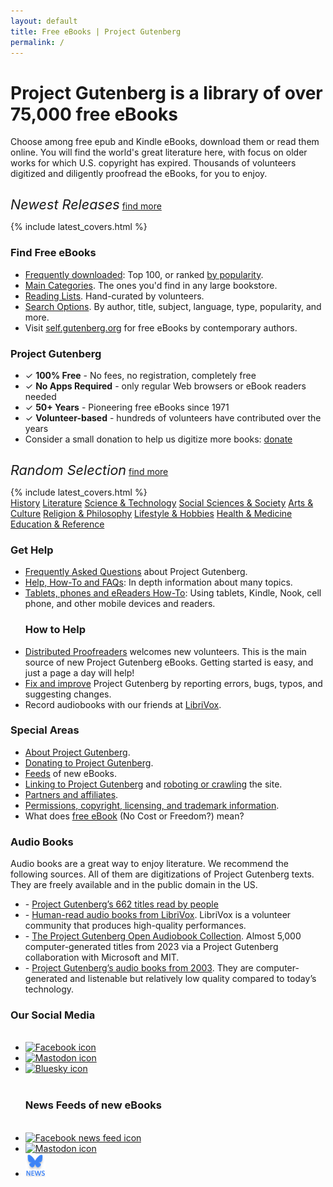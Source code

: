 ```yaml
---
layout: default
title: Free eBooks | Project Gutenberg
permalink: /
---
```

<link rel="stylesheet" href="/gutenberg/homepage.css">

<h1 id="slogan"> Project Gutenberg is a library of over 75,000 free eBooks </h1>

<p id="sub-slogan"> Choose among free epub and Kindle eBooks, download them or read them online. You will find the world's great literature here, with focus on older works for which U.S. copyright has expired. Thousands of volunteers digitized and diligently proofread the eBooks, for you to enjoy. </p>

<!-- Latest Books -->
<div class="library" style="overflow-x: auto; position: relative;">
  <div class="box_shadow" style="min-width: 1260px;">
    <p><i style="font-size: 1.35rem;">Newest Releases</i> <a href="/browse/recent/last1">find more</a></p>
    <div class="lib latest no-select">
    {% include latest_covers.html %}
   </div>
 </div>
</div>

<div class="info-box-container">
  <div class="info-box">
    <h3>Find Free eBooks</h3>
    <ul>
      <li><a href="/browse/scores/top">Frequently downloaded</a>: Top 100, or ranked <a href="/ebooks/search/?sort_order=downloads">by popularity</a>.</li>
      <li><a href="/ebooks/categories">Main Categories</a>. The ones you'd find in any large bookstore.</li>
      <li><a href="/ebooks/bookshelf/">Reading Lists</a>. Hand-curated by volunteers.</li>
      <li><a href="/ebooks/">Search Options</a>. By author, title, subject, language, type, popularity, and more.</li>
      <li>Visit <a href="http://self.gutenberg.org">self.gutenberg.org</a> for free eBooks by contemporary authors.</li>
    </ul>
  </div>

  <div class="info-box">
    <h3>Project Gutenberg</h3>
    <ul>
      <li>✓ <strong>100% Free</strong> - No fees, no registration, completely free</li>
      <li>✓ <strong>No Apps Required</strong> - only regular Web browsers or eBook readers needed</li>
      <li>✓ <strong>50+ Years</strong> - Pioneering free eBooks since 1971</li>
      <li>✓ <strong>Volunteer-based</strong> - hundreds of volunteers have contributed over the years</li>
      <li class="small-text">Consider a small donation to help us digitize more books: <a href="/donate"> donate </a></li>
    </ul>
  </div>
</div>

<!-- Random Selection -->
<div class="library" style="overflow-x: auto; position: relative;">
  <div class="box_shadow" style="min-width: 1260px;">
    <p><i style="font-size: 1.35rem;">Random Selection</i> <a href="/ebooks/search/?sort_order=random">find more</a></p>
    <div class="lib latest no-select">
    {% include latest_covers.html %}
   </div>
 </div>
</div>

<div class="category-grid">
  <a href="/ebooks/categories.html#history" data-emoji="🏛️">History</a>
  <a href="/ebooks/categories.html#literature" data-emoji="📜">Literature</a>
  <a href="/ebooks/categories.html#science-technology" data-emoji="🔭">Science & Technology</a>
  <a href="/ebooks/categories.html#social-sciences-society" data-emoji="🧑‍🤝‍🧑">Social Sciences & Society</a>
  <a href="/ebooks/categories.html#arts-culture" data-emoji="🎨">Arts & Culture</a>
  <a href="/ebooks/categories.html#religion-philosophy" data-emoji="☯️">Religion & Philosophy</a>
  <a href="/ebooks/categories.html#lifestyle-hobbies" data-emoji="🎯">Lifestyle & Hobbies</a>
  <a href="/ebooks/categories.html#health-medicine" data-emoji="🌿">Health & Medicine</a>
  <a href="/ebooks/categories.html#education-reference" data-emoji="🎓">Education & Reference</a>
</div>

<div class="info-box-container">
  <div class="info-box">
    <h3> Get Help </h3>
    <ul>
      <li><a href="/help/faq.html">Frequently Asked Questions</a> about Project Gutenberg.</li>
      <li><a href="/help/">Help, How-To and FAQs</a>: In depth information about many topics.</li>
      <li><a href="/help/mobile.html">Tablets, phones and eReaders How-To</a>: Using tablets, Kindle, Nook, cell phone, and other mobile devices and readers.</li>
      <h3> How to Help </h3> 
      <li><a href="https://www.pgdp.net">Distributed Proofreaders</a> welcomes new volunteers. This is the main source of new Project Gutenberg eBooks. Getting started is easy, and just a page a day will help! </li>
      <li><a href="/help/errata.html">Fix and improve</a> Project Gutenberg by reporting errors, bugs, typos, and suggesting changes.</li>
      <li>Record audiobooks with our friends at <a href="https://librivox.org">LibriVox</a>.</li>
    </ul>
  </div>

  <div class="info-box">
    <h3> Special Areas </h3>
    <ul>
      <li><a href="/about/">About Project Gutenberg</a>.</li>
      <li><a href="/donate/">Donating to Project Gutenberg</a>.</li>
      <li><a href="/ebooks/feeds.html">Feeds</a> of new eBooks.</li>
      <li><a href="/policy/linking.html">Linking to Project Gutenberg</a> and <a href="/policy/robot_access.html">roboting or crawling</a> the site.</li>
      <li><a href="/about/partners_affiliates.html">Partners and affiliates</a>.</li>
      <li><a href="/policy/permission.html">Permissions, copyright, licensing, and trademark information</a>.</li>
      <li>What does <a href="/about/background/free_ebook.html">free eBook</a> (No Cost or Freedom?) mean?</li>
    </ul>
  </div>
</div>

<div class="info-box-container">
  <div class="info-box">
    <h3>Audio Books</h3>
    <p> Audio books are a great way to enjoy literature. We recommend the following sources. All of them are digitizations of Project Gutenberg texts. They are freely available and in the public domain in the US. </p>
    <ul>
      <li> - <a href="/browse/categories/1">Project Gutenberg’s 662 titles read by people</a> </li>
      <li> - <a href="https://librivox.org">Human-read audio books from LibriVox</a>. LibriVox is a volunteer community that produces high-quality performances. </li>
      <li> - <a href="/browse/categories/2">The Project Gutenberg Open Audiobook Collection</a>. Almost 5,000 computer-generated titles from 2023 via a Project Gutenberg collaboration with Microsoft and MIT. </li>
      <li> - <a href="/browse/categories/2">Project Gutenberg’s audio books from 2003</a>. They are computer-generated and listenable but relatively low quality compared to today’s technology. </li>
    </ul>
  </div>
 
  <div class="info-box">
    <h3>Our Social Media</h3>
    <ul class="icon-list">
      <br>
      <li><a href="https://www.facebook.com/project.gutenberg">
        <img src="/gutenberg/f_icon.png" alt="Facebook icon" >
      </a></li>
      <li><a href="https://mastodon.social/@gutenberg_org" rel="me">
        <img src="/gutenberg/m_icon.png" alt="Mastodon icon" >
      </a></li>
      <li><a href="https://bsky.app/profile/gutenberg.org" rel="me">
        <img src="/gutenberg/b_icon.png" alt="Bluesky icon" >
      </a></li>
      <br>
      <h3>News Feeds of new eBooks</h3>
      <br>
      <li><a href="https://www.facebook.com/gutenberg.new">
        <img src="/gutenberg/f_news_icon.png" alt="Facebook news feed icon" >
      </a></li>
      <li><a href="https://mastodon.social/@gutenberg_new" rel="me">
        <img src="/gutenberg/m_news_icon.png" alt="Mastodon icon" >
      </a></li>
      <li><a href="https://bsky.app/profile/new.gutenberg.org" rel="me">
        <img src="/gutenberg/b_news_icon.png" alt="Bluesky icon" >
      </a></li>
    </ul>
  </div>
</div>
